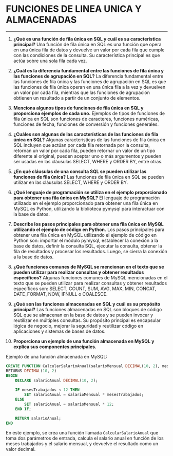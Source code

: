 # **FUNCIONES DE LINEA UNICA Y ALMACENADAS**
---


1. **¿Qué es una función de fila única en SQL y cuál es su característica principal?** Una función de fila única en SQL es una función que opera en una única fila de datos y devuelve un valor por cada fila que cumple con las condiciones de la consulta. Su característica principal es que actúa sobre una sola fila cada vez.

2. **¿Cuál es la diferencia fundamental entre las funciones de fila única y las funciones de agrupación en SQL?** La diferencia fundamental entre las funciones de fila única y las funciones de agrupación en SQL es que las funciones de fila única operan en una única fila a la vez y devuelven un valor por cada fila, mientras que las funciones de agrupación obtienen un resultado a partir de un conjunto de elementos.

3. **Menciona algunos tipos de funciones de fila única en SQL y proporciona ejemplos de cada uno.** Ejemplos de tipos de funciones de fila única en SQL son funciones de caracteres, funciones numéricas, funciones de fecha, funciones de conversión y funciones generales.

1. **¿Cuáles son algunas de las características de las funciones de fila única en SQL?** Algunas características de las funciones de fila única en SQL incluyen que actúan por cada fila retornada por la consulta, retornan un valor por cada fila, pueden retornar un valor de un tipo diferente al original, pueden aceptar uno o más argumentos y pueden ser usadas en las cláusulas SELECT, WHERE y ORDER BY, entre otras.

2. **¿En qué cláusulas de una consulta SQL se pueden utilizar las funciones de fila única?** Las funciones de fila única en SQL se pueden utilizar en las cláusulas SELECT, WHERE y ORDER BY.

3. **¿Qué lenguaje de programación se utiliza en el ejemplo proporcionado para obtener una fila única en MySQL?** El lenguaje de programación utilizado en el ejemplo proporcionado para obtener una fila única en MySQL es Python, utilizando la biblioteca pymysql para interactuar con la base de datos.

4. **Describe los pasos principales para obtener una fila única en MySQL utilizando el ejemplo de código en Python.** Los pasos principales para obtener una fila única en MySQL utilizando el ejemplo de código en Python son: importar el módulo pymysql, establecer la conexión a la base de datos, definir la consulta SQL, ejecutar la consulta, obtener la fila de resultados y procesar los resultados. Luego, se cierra la conexión a la base de datos.

5. **¿Qué funciones comunes de MySQL se mencionan en el texto que se pueden utilizar para realizar consultas y obtener resultados específicos?** Algunas funciones comunes de MySQL mencionadas en el texto que se pueden utilizar para realizar consultas y obtener resultados específicos son: SELECT, COUNT, SUM, AVG, MAX, MIN, CONCAT, DATE_FORMAT, NOW, IFNULL o COALESCE.


6.  **¿Qué son las funciones almacenadas en SQL y cuál es su propósito principal?** Las funciones almacenadas en SQL son bloques de código SQL que se almacenan en la base de datos y se pueden invocar y reutilizar en múltiples consultas. Su propósito principal es encapsular lógica de negocio, mejorar la seguridad y reutilizar código en aplicaciones y sistemas de bases de datos.

7.  **Proporciona un ejemplo de una función almacenada en MySQL y explica sus componentes principales.**

Ejemplo de una función almacenada en MySQL:
   ```sql
   CREATE FUNCTION CalcularSalarioAnual(salarioMensual DECIMAL(10, 2), mesesTrabajados INT)
   RETURNS DECIMAL(10, 2)
   BEGIN
       DECLARE salarioAnual DECIMAL(10, 2);
       
       IF mesesTrabajados < 12 THEN
           SET salarioAnual = salarioMensual * mesesTrabajados;
       ELSE
           SET salarioAnual = salarioMensual * 12;
       END IF;
   
       RETURN salarioAnual;
   END
   ```
   En este ejemplo, se crea una función llamada `CalcularSalarioAnual` que toma dos parámetros de entrada, calcula el salario anual en función de los meses trabajados y el salario mensual, y devuelve el resultado como un valor decimal.